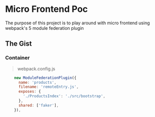 # Micro Frontend Poc

The purpose of this project is to play around with micro frontend using webpack's 5 module federation plugin

## The Gist

### Container
>webpack.config.js
```javascript
    new ModuleFederationPlugin({
      name: 'products',
      filename: 'remoteEntry.js',
      exposes: {
        './ProductsIndex': './src/bootstrap',
      },
      shared: ['faker'],
    }),
```
